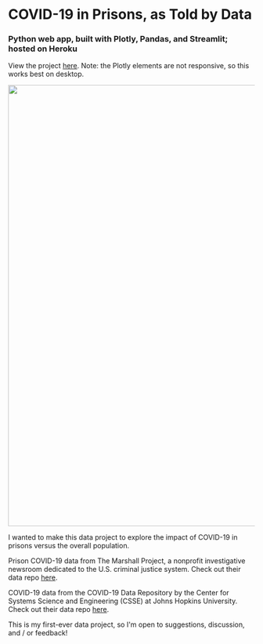 # COVID-19 in Prisons, as Told by Data
### Python web app, built with Plotly, Pandas, and Streamlit; hosted on Heroku

View the project [here](https://covid-prisons.herokuapp.com). Note: the Plotly elements are not responsive, so this works best on desktop.

<img src="https://github.com/fibanneacci/covid-prisons/blob/master/Screen%20Shot%202020-07-26%20at%2012.27.31%20PM.png" width="900">

I wanted to make this data project to explore the impact of COVID-19 in prisons versus the overall population.

Prison COVID-19 data from The Marshall Project, a nonprofit investigative newsroom dedicated to the U.S. criminal justice system. Check out their data repo [here](https://github.com/themarshallproject/COVID_prison_data).

COVID-19 data from the COVID-19 Data Repository by the Center for Systems Science and Engineering (CSSE) at Johns Hopkins University. Check out their data repo [here](https://github.com/CSSEGISandData/COVID-19).

This is my first-ever data project, so I'm open to suggestions, discussion, and / or feedback!

